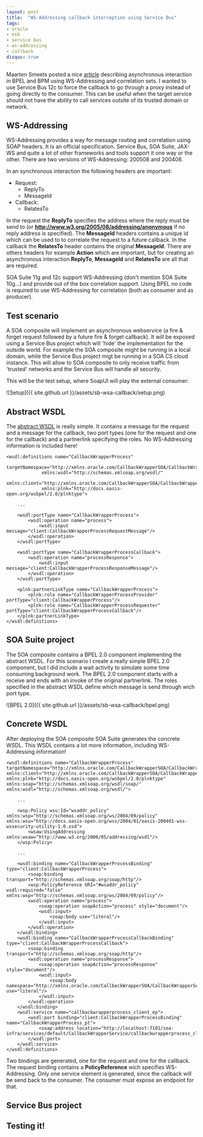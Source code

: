 ```yaml
---
layout: post
title:  "WS-Addressing callback interception using Service Bus"
tags:
- oracle
- osb
- service bus
- ws-addressing
- callback
disqus: true
---
```


Maarten Smeets posted a nice [article](https://technology.amis.nl/2016/02/28/asynchronous-interaction-in-oracle-bpel-and-bpm-ws-addressing-and-correlation-sets/) describing asynchronous interaction in BPEL and BPM using WS-Addressing and correlation sets. I wanted to use Service Bus 12c to force the callback to go through a proxy instead of going directly to the consumer. This can be useful when the target service should not have the ability to call services outsite of its trusted domain or network.

## WS-Addressing
WS-Addressing provides a way for message routing and correlation using SOAP headers. It is an official specification. Service Bus, SOA Suite, JAX-WS and quite a lot of other frameworks and tools support it one way or the other. There are two versions of WS-Addressing: 200508 and 200408.

In an synchronous interaction the following headers are important:

- Request:
  - ReplyTo
  - MessageId
- Callback:
  - RelatesTo

In the request the **ReplyTo** specifies the address where the reply must be send to (or **http://www.w3.org/2005/08/addressing/anonymous** if no reply address is specified). The **MessageId** headers contains a unique id which can be used to to correlate the request to a future callback. In the callback the **RelatesTo** header contains the original **MessageId**. There are others headers for example **Action** which are important, but for creating an asynchronous interaction **ReplyTo**, **MessageId** and **RelatesTo** are all that are required.

SOA Suite 11g and 12c support WS-Addressing (don't mention SOA Suite 10g...) and provide out of the box correlation support. Using BPEL no code is required to use WS-Addressing for correlation (both as consumer and as producer).

## Test scenario
A SOA composite will implement an asynchronous webservice (a fire & forget request followed by a future fire & forget callback). It will be exposed using a Service Bus project which will 'hide' the implementation for the outside world. For example the SOA composite might be running in a local domain, while the Service Bus project migt be running in a SOA CS cloud instance. This will allow to SOA composite to only receive traffic from 'trusted' networks and the Service Bus will handle all security.

This will be the test setup, where SoapUI will play the external consumer:

![Setup]({{ site.github.url }}/assets/sb-wsa-callback/setup.png)

## Abstract WSDL
The [abstract WSDL](https://github.com/ninckblokje/callback-wrapper-sb12c/blob/master/CallbackWrapperSOA/CallbackWrapperService/SOA/WSDLs/CallbackWrapperProcess.wsdl) is really simple. It contains a message for the request and a message for the callback, two port types (one for the request and one for the callback) and a partnerlink specifying the roles. No WS-Addressing information is included here!

~~~~~~~~
<wsdl:definitions name="CallbackWrapperProcess"
             targetNamespace="http://xmlns.oracle.com/CallbackWrapperSOA/CallbackWrapperService/CallbackWrapperProcess"
             xmlns:wsdl="http://schemas.xmlsoap.org/wsdl/"
             xmlns:client="http://xmlns.oracle.com/CallbackWrapperSOA/CallbackWrapperService/CallbackWrapperProcess"
             xmlns:plnk="http://docs.oasis-open.org/wsbpel/2.0/plnktype">

	...

	<wsdl:portType name="CallbackWrapperProcess">
		<wsdl:operation name="process">
			<wsdl:input message="client:CallbackWrapperProcessRequestMessage"/>
		</wsdl:operation>
	</wsdl:portType>

	<wsdl:portType name="CallbackWrapperProcessCallback">
		<wsdl:operation name="processResponse">
			<wsdl:input message="client:CallbackWrapperProcessResponseMessage"/>
		</wsdl:operation>
	</wsdl:portType>

	<plnk:partnerLinkType name="CallbackWrapperProcess">
		<plnk:role name="CallbackWrapperProcessProvider" portType="client:CallbackWrapperProcess"/>
		<plnk:role name="CallbackWrapperProcessRequester" portType="client:CallbackWrapperProcessCallback"/>
	</plnk:partnerLinkType>
</wsdl:definitions>
~~~~~~~~

## SOA Suite project
The SOA composite contains a BPEL 2.0 component implementing the abstract WSDL. For this scenario I create a really simple BPEL 2.0 component, but I did include a wait activity to simulate some time consuming background work. The BPEL 2.0 component starts with a receive and ends with an invoke of the original partnerlink. The roles specified in the abstract WSDL define which message is send through wich port type.

![BPEL 2.0]({{ site.github.url }}/assets/sb-wsa-callback/bpel.png)

## Concrete WSDL
After deploying the SOA composite SOA Suite generates the concrete WSDL. This WSDL contains a lot more information, including WS-Addressing information!

~~~~~~~~
<wsdl:definitions name="CallbackWrapperProcess" targetNamespace="http://xmlns.oracle.com/CallbackWrapperSOA/CallbackWrapperService/CallbackWrapperProcess" xmlns:client="http://xmlns.oracle.com/CallbackWrapperSOA/CallbackWrapperService/CallbackWrapperProcess" xmlns:plnk="http://docs.oasis-open.org/wsbpel/2.0/plnktype" xmlns:soap="http://schemas.xmlsoap.org/wsdl/soap/" xmlns:wsdl="http://schemas.xmlsoap.org/wsdl/">

	...

	<wsp:Policy wsu:Id="wsaddr_policy" xmlns:wsp="http://schemas.xmlsoap.org/ws/2004/09/policy" xmlns:wsu="http://docs.oasis-open.org/wss/2004/01/oasis-200401-wss-wssecurity-utility-1.0.xsd">
		<wsaw:UsingAddressing xmlns:wsaw="http://www.w3.org/2006/05/addressing/wsdl"/>
	</wsp:Policy>
	
	...

	<wsdl:binding name="CallbackWrapperProcessBinding" type="client:CallbackWrapperProcess">
		<soap:binding transport="http://schemas.xmlsoap.org/soap/http"/>
		<wsp:PolicyReference URI="#wsaddr_policy" wsdl:required="false" xmlns:wsp="http://schemas.xmlsoap.org/ws/2004/09/policy"/>
		<wsdl:operation name="process">
			<soap:operation soapAction="process" style="document"/>
			<wsdl:input>
				<soap:body use="literal"/>
			</wsdl:input>
		</wsdl:operation>
	</wsdl:binding>
	<wsdl:binding name="CallbackWrapperProcessCallbackBinding" type="client:CallbackWrapperProcessCallback">
		<soap:binding transport="http://schemas.xmlsoap.org/soap/http"/>
		<wsdl:operation name="processResponse">
			<soap:operation soapAction="processResponse" style="document"/>
			<wsdl:input>
				<soap:body namespace="http://xmlns.oracle.com/CallbackWrapperSOA/CallbackWrapperService/CallbackWrapperProcess" use="literal"/>
			</wsdl:input>
		</wsdl:operation>
	</wsdl:binding>
	<wsdl:service name="callbackwrapperprocess_client_ep">
		<wsdl:port binding="client:CallbackWrapperProcessBinding" name="CallbackWrapperProcess_pt">
			<soap:address location="http://localhost:7101/soa-infra/services/default/CallbackWrapperService/callbackwrapperprocess_client_ep"/>
		</wsdl:port>
	</wsdl:service>
</wsdl:definitions>
~~~~~~~~

Two bindings are generated, one for the request and one for the callback. The request binding contains a **PolicyReference** wich specifies WS-Addressing. Only one service element is generated, since the callback will be send back to the consumer. The consumer must expose an endpoint for that.

## Service Bus project

## Testing it!
